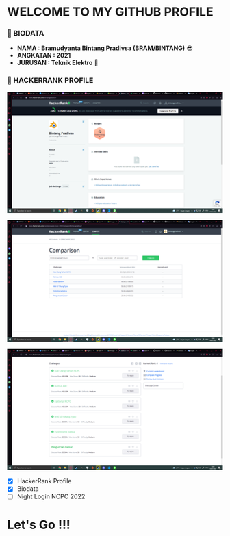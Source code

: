 # WELCOME TO MY GITHUB PROFILE

### 👨 BIODATA
* **NAMA : Bramudyanta Bintang Pradivsa (BRAM/BINTANG)** :sunglasses:
* **ANGKATAN : 2021**
* **JURUSAN : Teknik Elektro** 🔌


### 🥇 HACKERRANK PROFILE
![gambarmantep](Screenshot%20(1355).png)

![gambarmantep](Screenshot%20(1354).png)

![gambarmantep](Screenshot%20(1353).png)

- [x] HackerRank Profile
- [x] Biodata
- [ ] Night Login NCPC 2022

# Let's Go !!!
